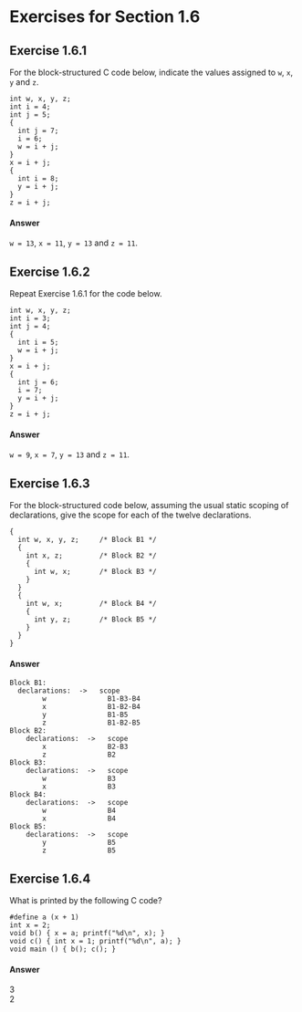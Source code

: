 Exercises for Section 1.6  
=========================  

Exercise 1.6.1  
--------------  
For the block-structured C code below, indicate the values assigned to `w`, `x`, `y` and `z`.  
```
int w, x, y, z;   
int i = 4;  
int j = 5;  
{  
  int j = 7;  
  i = 6;  
  w = i + j;  
}  
x = i + j;  
{  
  int i = 8;  
  y = i + j;  
}  
z = i + j;  
```  

#### Answer  
`w = 13`, `x = 11`, `y = 13` and `z = 11`.  

Exercise 1.6.2  
--------------  
Repeat Exercise 1.6.1 for the code below.  
```  
int w, x, y, z;
int i = 3;
int j = 4;
{
  int i = 5;
  w = i + j;
}
x = i + j;
{
  int j = 6;
  i = 7;
  y = i + j;
}
z = i + j;
```  

#### Answer  
`w = 9`, `x = 7`, `y = 13` and `z = 11`.  

Exercise 1.6.3  
--------------  
For the block-structured code below, assuming the usual static scoping of declarations, give the scope for each of the twelve declarations.  
```  
{
  int w, x, y, z;     /* Block B1 */
  {
    int x, z;         /* Block B2 */
    {
      int w, x;       /* Block B3 */
    }
  }
  {
    int w, x;         /* Block B4 */
    {
      int y, z;       /* Block B5 */
    }
  }
}
```  

#### Answer  
```  
Block B1:
  declarations:  ->   scope
		w				B1-B3-B4
		x				B1-B2-B4
		y				B1-B5
		z				B1-B2-B5
Block B2:
	declarations:  ->   scope
		x				B2-B3
		z				B2
Block B3:
	declarations:  ->   scope
		w				B3
		x				B3
Block B4:
	declarations:  ->   scope
		w				B4
		x				B4
Block B5:
	declarations:  ->   scope
		y				B5
		z				B5
```  

Exercise 1.6.4  
--------------  
What is printed by the following C code?  
```
#define a (x + 1)
int x = 2;
void b() { x = a; printf("%d\n", x); }
void c() { int x = 1; printf("%d\n", a); }
void main () { b(); c(); }
```  

#### Answer  
3  
2  